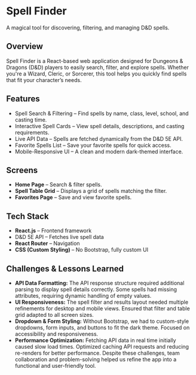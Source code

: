 #  Spell Finder
A magical tool for discovering, filtering, and managing D&D spells.

##  Overview
Spell Finder is a React-based web application designed for Dungeons & Dragons (D&D) players to easily search, filter, and explore spells. Whether you're a Wizard, Cleric, or Sorcerer, this tool helps you quickly find spells that fit your character’s needs.

##  Features
- Spell Search & Filtering – Find spells by name, class, level, school, and casting time.
-  Interactive Spell Cards – View spell details, descriptions, and casting requirements.
-  Live API Data – Spells are fetched dynamically from the D&D 5E API.
-  Favorite Spells List – Save your favorite spells for quick access.
-  Mobile-Responsive UI – A clean and modern dark-themed interface.

##  Screens
- **Home Page** – Search & filter spells.
- **Spell Table Grid** – Displays a grid of spells matching the filter.
- **Favorites Page** – Save and view favorite spells.

##  Tech Stack
-  **React.js** – Frontend framework
-  D&D 5E API – Fetches live spell data
-  **React Router** – Navigation
-  **CSS (Custom Styling)** – No Bootstrap, fully custom UI

##  Challenges & Lessons Learned
-  **API Data Formatting:**
The API response structure required additional parsing to display spell details correctly.
Some spells had missing attributes, requiring dynamic handling of empty values.
-  **UI Responsiveness:**
The spell filter and results layout needed multiple refinements for desktop and mobile views.
Ensured that filter and table grid adapted to all screen sizes.
-  **Dropdown & Form Styling:**
Without Bootstrap, we had to custom-style dropdowns, form inputs, and buttons to fit the dark theme.
Focused on accessibility and responsiveness.
-  **Performance Optimization:**
Fetching API data in real time initially caused slow load times.
Optimized caching API requests and reducing re-renders for better performance.
Despite these challenges, team collaboration and problem-solving helped us refine the app into a functional and user-friendly tool.

